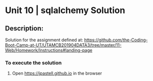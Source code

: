 # Unit 10 | sqlalchemy Solution

## Description:

Solution for the assignment defined at: https://github.com/the-Coding-Boot-Camp-at-UT/UTAMCB201904DATA3/tree/master/11-Web/Homework/Instructions#landing-page

### To execute the solution


1. Open https://jpastell.github.io in the browser


